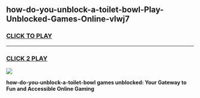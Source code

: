 
## how-do-you-unblock-a-toilet-bowl-Play-Unblocked-Games-Online-vlwj7
<h3>
<a href="https://premium76.site?title=how-do-you-unblock-a-toilet-bowl&ref=25A">CLICK TO PLAY</a></h3>
<hr>

<h3>
<a href="https://premium76.site?title=how-do-you-unblock-a-toilet-bowl&ref=25A">CLICK 2 PLAY</a>
  
</h3>

<a href="https://premium76.site?title=how-do-you-unblock-a-toilet-bowl&ref=25A"><img src="https://clearcache.store/games.png"></a>


**how-do-you-unblock-a-toilet-bowl games unblocked: Your Gateway to Fun and Accessible Online Gaming**
